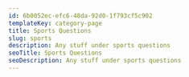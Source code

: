 ```yaml
---
id: 6b0052ec-efc6-48da-92d0-1f793cf5c902
templateKey: category-page
title: Sports Questions
slug: sports
description: Any stuff under sports questions
seoTitle: Sports Questions
seoDescription: Any stuff under sports questions
---
```

